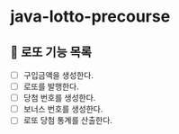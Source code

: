 # java-lotto-precourse

## 🏦 로또 기능 목록

- [ ] 구입금액을 생성한다.
- [ ] 로또를 발행한다.
- [ ] 당첨 번호를 생성한다.
- [ ] 보너스 번호를 생성한다.
- [ ] 로또 당첨 통계를 산출한다.
